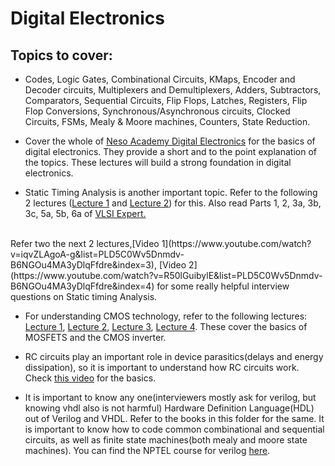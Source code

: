 # Digital Electronics

## Topics to cover: 

* Codes, Logic Gates, Combinational Circuits, KMaps, Encoder and Decoder circuits, Multiplexers and Demultiplexers, Adders, Subtractors, Comparators, Sequential Circuits, Flip Flops, Latches, Registers, Flip Flop Conversions, Synchronous/Asynchronous circuits, Clocked Circuits, FSMs, Mealy & Moore machines, Counters, State Reduction.

* Cover the whole of <a href="https://www.youtube.com/playlist?list=PL7XXZleXge9Ln2zPAVFiTrvuGpmNAsZpk">Neso Academy Digital Electronics</a> for the basics of digital electronics. They provide a short and to the point explanation of the topics. These lectures will build a strong foundation in digital electronics.

* Static Timing Analysis is another important topic. Refer to the following 2 lectures (<a href="https://www.youtube.com/watch?v=pEj6LR-C84Y">Lecture 1</a> and <a href="https://www.youtube.com/watch?v=mrY0MzCBgAo">Lecture 2</a>) for this. Also read Parts 1, 2, 3a, 3b, 3c, 5a, 5b, 6a of <a href="http://www.vlsi-expert.com/2011/03/static-timing-analysis-sta-basic-timing.html">VLSI Expert.</a> 
<br>
Refer two the next 2 lectures,[Video 1](https://www.youtube.com/watch?v=iqvZLAgoA-g&list=PLD5C0Wv5Dnmdv-B6NGOu4MA3yDlqFfdre&index=3), [Video 2](https://www.youtube.com/watch?v=R50lGuibylE&list=PLD5C0Wv5Dnmdv-B6NGOu4MA3yDlqFfdre&index=4) for some really helpful interview questions on Static timing Analysis.

* For understanding CMOS technology, refer to the following lectures: [Lecture 1](https://www.youtube.com/watch?v=faiEVOOCe-s&list=PLLy_2iUCG87Bdulp9brz9AcvW_TnFCUmM&index=2), [Lecture 2](https://www.youtube.com/watch?v=faiEVOOCe-s&list=PLLy_2iUCG87Bdulp9brz9AcvW_TnFCUmM&index=2), [Lecture 3](https://www.youtube.com/watch?v=ZwD1kNvzO_g&list=PLLy_2iUCG87Bdulp9brz9AcvW_TnFCUmM&index=6), [Lecture 4](https://www.youtube.com/watch?v=UQqliHhtHcM&list=PLLy_2iUCG87Bdulp9brz9AcvW_TnFCUmM&index=7). These cover the basics of MOSFETS and the CMOS inverter. 
  
* RC circuits play an important role in device parasitics(delays and energy dissipation), so it is important to understand how RC circuits work. Check [this video](https://www.youtube.com/watch?v=KylJ2v1_c-o&t=1403s) for the basics.

* It is important to know any one(interviewers mostly ask for verilog, but knowing vhdl also is not harmful) Hardware Definition Language(HDL) out of Verilog and VHDL. Refer to the books in this folder for the same. It is important to know how to code common combinational and sequential circuits, as well as finite state machines(both mealy and moore state machines). You can find the NPTEL course for verilog [here](https://nptel.ac.in/courses/106/105/106105165/).

